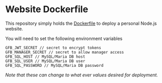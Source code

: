 # Website Dockerfile

This repository simply holds the [Dockerfile](Dockerfile) to deploy a personal Node.js website.

You will need to set the following environment variables

```
GFB_JWT_SECRET // secret to encrypt tokens
GFB_MANAGER_SECRET // secret to allow manager access
GFB_SQL_HOST // MySQL/Maria DB host
GFB_SQL_USER // MySQL/Maria DB user
GFB_SQL_PASSWORD // MySQL/Maria DB password
```

_Note that these can change to what ever values desired for deployment._
